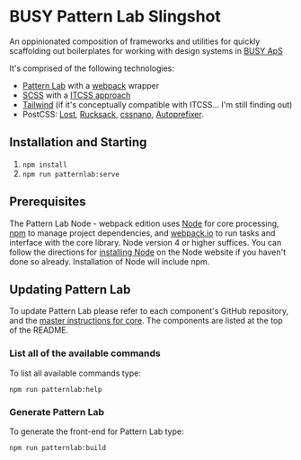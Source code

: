 # BUSY Pattern Lab Slingshot

An oppinionated composition of frameworks and utilities for quickly scaffolding out boilerplates for working with design systems in [BUSY ApS](https://busycph.dk/)

It's comprised of the following technologies:

 * [Pattern Lab](https://github.com/pattern-lab/patternlab-node) with a [webpack](https://webpack.js.org/) wrapper
 * [SCSS](http://sass-lang.com/) with a [ITCSS approach](https://www.youtube.com/watch?v=1OKZOV-iLj4)
 * [Tailwind](https://tailwindcss.com/) (if it's conceptually compatible with ITCSS... I'm still finding out)
 * PostCSS: [Lost](http://lostgrid.org/), [Rucksack](https://www.rucksackcss.org/), [cssnano](http://cssnano.co/), [Autoprefixer](https://autoprefixer.github.io/).

## Installation and Starting

1. `npm install`
2. `npm run patternlab:serve`

## Prerequisites

The Pattern Lab Node - webpack edition uses [Node](https://nodejs.org/en/) for core processing, [npm](https://www.npmjs.com/) to manage project dependencies, and [webpack.io](https://webpack.github.io/) to run tasks and interface with the core library. Node version 4 or higher suffices. You can follow the directions for [installing Node](https://nodejs.org/en/download/) on the Node website if you haven't done so already. Installation of Node will include npm.

## Updating Pattern Lab

To update Pattern Lab please refer to each component's GitHub repository, and the [master instructions for core](https://github.com/pattern-lab/patternlab-node/wiki/Upgrading). The components are listed at the top of the README.

### List all of the available commands

To list all available commands type:

    npm run patternlab:help

### Generate Pattern Lab

To generate the front-end for Pattern Lab type:

    npm run patternlab:build